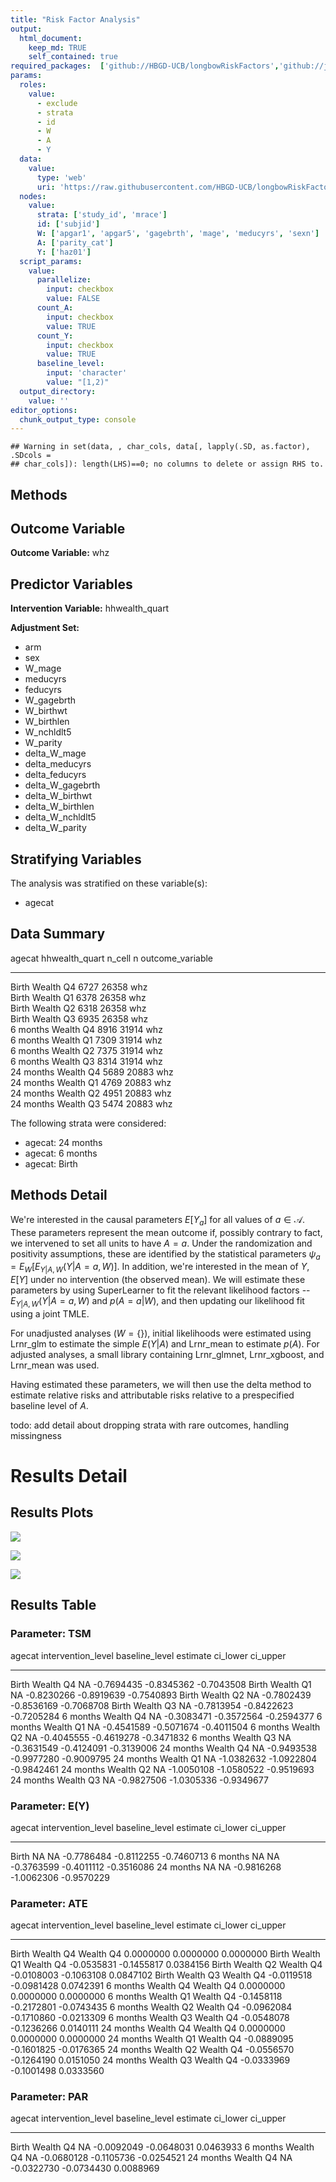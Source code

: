```yaml
---
title: "Risk Factor Analysis"
output: 
  html_document:
    keep_md: TRUE
    self_contained: true
required_packages:  ['github://HBGD-UCB/longbowRiskFactors','github://jeremyrcoyle/skimr@vector_types', 'github://tlverse/delayed']
params:
  roles:
    value:
      - exclude
      - strata
      - id
      - W
      - A
      - Y
  data: 
    value: 
      type: 'web'
      uri: 'https://raw.githubusercontent.com/HBGD-UCB/longbowRiskFactors/master/inst/sample_data/birthwt_data.rdata'
  nodes:
    value:
      strata: ['study_id', 'mrace']
      id: ['subjid']
      W: ['apgar1', 'apgar5', 'gagebrth', 'mage', 'meducyrs', 'sexn']
      A: ['parity_cat']
      Y: ['haz01']
  script_params:
    value:
      parallelize:
        input: checkbox
        value: FALSE
      count_A:
        input: checkbox
        value: TRUE
      count_Y:
        input: checkbox
        value: TRUE        
      baseline_level:
        input: 'character'
        value: "[1,2)"
  output_directory:
    value: ''
editor_options: 
  chunk_output_type: console
---
```







```
## Warning in set(data, , char_cols, data[, lapply(.SD, as.factor), .SDcols =
## char_cols]): length(LHS)==0; no columns to delete or assign RHS to.
```

## Methods
## Outcome Variable

**Outcome Variable:** whz

## Predictor Variables

**Intervention Variable:** hhwealth_quart

**Adjustment Set:**

* arm
* sex
* W_mage
* meducyrs
* feducyrs
* W_gagebrth
* W_birthwt
* W_birthlen
* W_nchldlt5
* W_parity
* delta_W_mage
* delta_meducyrs
* delta_feducyrs
* delta_W_gagebrth
* delta_W_birthwt
* delta_W_birthlen
* delta_W_nchldlt5
* delta_W_parity

## Stratifying Variables

The analysis was stratified on these variable(s):

* agecat

## Data Summary

agecat      hhwealth_quart    n_cell       n  outcome_variable 
----------  ---------------  -------  ------  -----------------
Birth       Wealth Q4           6727   26358  whz              
Birth       Wealth Q1           6378   26358  whz              
Birth       Wealth Q2           6318   26358  whz              
Birth       Wealth Q3           6935   26358  whz              
6 months    Wealth Q4           8916   31914  whz              
6 months    Wealth Q1           7309   31914  whz              
6 months    Wealth Q2           7375   31914  whz              
6 months    Wealth Q3           8314   31914  whz              
24 months   Wealth Q4           5689   20883  whz              
24 months   Wealth Q1           4769   20883  whz              
24 months   Wealth Q2           4951   20883  whz              
24 months   Wealth Q3           5474   20883  whz              


The following strata were considered:

* agecat: 24 months
* agecat: 6 months
* agecat: Birth



## Methods Detail

We're interested in the causal parameters $E[Y_a]$ for all values of $a \in \mathcal{A}$. These parameters represent the mean outcome if, possibly contrary to fact, we intervened to set all units to have $A=a$. Under the randomization and positivity assumptions, these are identified by the statistical parameters $\psi_a=E_W[E_{Y|A,W}(Y|A=a,W)]$.  In addition, we're interested in the mean of $Y$, $E[Y]$ under no intervention (the observed mean). We will estimate these parameters by using SuperLearner to fit the relevant likelihood factors -- $E_{Y|A,W}(Y|A=a,W)$ and $p(A=a|W)$, and then updating our likelihood fit using a joint TMLE.

For unadjusted analyses ($W=\{\}$), initial likelihoods were estimated using Lrnr_glm to estimate the simple $E(Y|A)$ and Lrnr_mean to estimate $p(A)$. For adjusted analyses, a small library containing Lrnr_glmnet, Lrnr_xgboost, and Lrnr_mean was used.

Having estimated these parameters, we will then use the delta method to estimate relative risks and attributable risks relative to a prespecified baseline level of $A$.

todo: add detail about dropping strata with rare outcomes, handling missingness







# Results Detail

## Results Plots
![](/tmp/f9cb1d1f-4476-43eb-bb4a-edf73c5e9f44/c2a26cf4-87c3-4c09-80c1-139ac650ec9c/REPORT_files/figure-html/plot_tsm-1.png)<!-- -->



![](/tmp/f9cb1d1f-4476-43eb-bb4a-edf73c5e9f44/c2a26cf4-87c3-4c09-80c1-139ac650ec9c/REPORT_files/figure-html/plot_ate-1.png)<!-- -->



![](/tmp/f9cb1d1f-4476-43eb-bb4a-edf73c5e9f44/c2a26cf4-87c3-4c09-80c1-139ac650ec9c/REPORT_files/figure-html/plot_par-1.png)<!-- -->

## Results Table

### Parameter: TSM


agecat      intervention_level   baseline_level      estimate     ci_lower     ci_upper
----------  -------------------  ---------------  -----------  -----------  -----------
Birth       Wealth Q4            NA                -0.7694435   -0.8345362   -0.7043508
Birth       Wealth Q1            NA                -0.8230266   -0.8919639   -0.7540893
Birth       Wealth Q2            NA                -0.7802439   -0.8536169   -0.7068708
Birth       Wealth Q3            NA                -0.7813954   -0.8422623   -0.7205284
6 months    Wealth Q4            NA                -0.3083471   -0.3572564   -0.2594377
6 months    Wealth Q1            NA                -0.4541589   -0.5071674   -0.4011504
6 months    Wealth Q2            NA                -0.4045555   -0.4619278   -0.3471832
6 months    Wealth Q3            NA                -0.3631549   -0.4124091   -0.3139006
24 months   Wealth Q4            NA                -0.9493538   -0.9977280   -0.9009795
24 months   Wealth Q1            NA                -1.0382632   -1.0922804   -0.9842461
24 months   Wealth Q2            NA                -1.0050108   -1.0580522   -0.9519693
24 months   Wealth Q3            NA                -0.9827506   -1.0305336   -0.9349677


### Parameter: E(Y)


agecat      intervention_level   baseline_level      estimate     ci_lower     ci_upper
----------  -------------------  ---------------  -----------  -----------  -----------
Birth       NA                   NA                -0.7786484   -0.8112255   -0.7460713
6 months    NA                   NA                -0.3763599   -0.4011112   -0.3516086
24 months   NA                   NA                -0.9816268   -1.0062306   -0.9570229


### Parameter: ATE


agecat      intervention_level   baseline_level      estimate     ci_lower     ci_upper
----------  -------------------  ---------------  -----------  -----------  -----------
Birth       Wealth Q4            Wealth Q4          0.0000000    0.0000000    0.0000000
Birth       Wealth Q1            Wealth Q4         -0.0535831   -0.1455817    0.0384156
Birth       Wealth Q2            Wealth Q4         -0.0108003   -0.1063108    0.0847102
Birth       Wealth Q3            Wealth Q4         -0.0119518   -0.0981428    0.0742391
6 months    Wealth Q4            Wealth Q4          0.0000000    0.0000000    0.0000000
6 months    Wealth Q1            Wealth Q4         -0.1458118   -0.2172801   -0.0743435
6 months    Wealth Q2            Wealth Q4         -0.0962084   -0.1710860   -0.0213309
6 months    Wealth Q3            Wealth Q4         -0.0548078   -0.1236266    0.0140111
24 months   Wealth Q4            Wealth Q4          0.0000000    0.0000000    0.0000000
24 months   Wealth Q1            Wealth Q4         -0.0889095   -0.1601825   -0.0176365
24 months   Wealth Q2            Wealth Q4         -0.0556570   -0.1264190    0.0151050
24 months   Wealth Q3            Wealth Q4         -0.0333969   -0.1001498    0.0333560


### Parameter: PAR


agecat      intervention_level   baseline_level      estimate     ci_lower     ci_upper
----------  -------------------  ---------------  -----------  -----------  -----------
Birth       Wealth Q4            NA                -0.0092049   -0.0648031    0.0463933
6 months    Wealth Q4            NA                -0.0680128   -0.1105736   -0.0254521
24 months   Wealth Q4            NA                -0.0322730   -0.0734430    0.0088969
